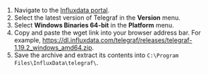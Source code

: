 1. Navigate to the [Influxdata portal](https://portal.influxdata.com/downloads/).
2. Select the latest version of Telegraf in the **Version** menu.
3. Select **Windows Binaries 64-bit** in the **Platform** menu.
3. Copy and paste the wget link into your browser address bar. For example, https://dl.influxdata.com/telegraf/releases/telegraf-1.19.2_windows_amd64.zip.
4. Save the archive and extract its contents into `C:\Program Files\InfluxData\telegraf\`.